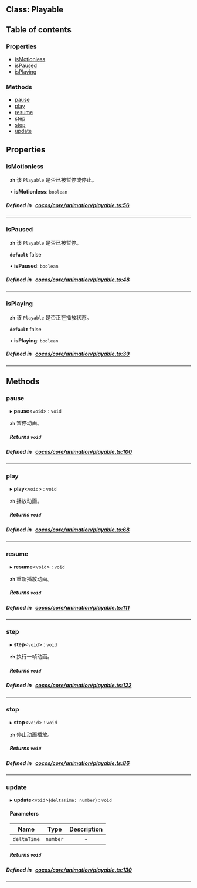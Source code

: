 
## Class: Playable





<div class="table-of-content">
<h2>Table of contents</h2>


### Properties

- [ isMotionless](#isMotionless)
- [ isPaused](#isPaused)
- [ isPlaying](#isPlaying)

### Methods

- [ pause](#pause)
- [ play](#play)
- [ resume](#resume)
- [ step](#step)
- [ stop](#stop)
- [ update](#update)
</div>

## Properties


### isMotionless
<div style="margin-left: 10px;">



**`zh`** 该 `Playable` 是否已被暂停或停止。





•  **isMotionless**:
 ``boolean`` 
</div>

##### Defined in &nbsp;   [cocos/core/animation/playable.ts:56](https://github.com/cocos-creator/engine/blob/c7bf6b8a9/cocos/core/animation/playable.ts#L56)&nbsp;


___


### isPaused
<div style="margin-left: 10px;">



**`zh`** 该 `Playable` 是否已被暂停。



**`default`** false





•  **isPaused**:
 ``boolean`` 
</div>

##### Defined in &nbsp;   [cocos/core/animation/playable.ts:48](https://github.com/cocos-creator/engine/blob/c7bf6b8a9/cocos/core/animation/playable.ts#L48)&nbsp;


___


### isPlaying
<div style="margin-left: 10px;">



**`zh`** 该 `Playable` 是否正在播放状态。



**`default`** false





•  **isPlaying**:
 ``boolean`` 
</div>

##### Defined in &nbsp;   [cocos/core/animation/playable.ts:39](https://github.com/cocos-creator/engine/blob/c7bf6b8a9/cocos/core/animation/playable.ts#L39)&nbsp;


___

<!---->
## Methods

### pause

<div style="margin-left: 10px;">

▸   **pause**<`void`\> : `void`



**`zh`** 暂停动画。





##### Returns `void`
</div>

##### Defined in &nbsp;   [cocos/core/animation/playable.ts:100](https://github.com/cocos-creator/engine/blob/c7bf6b8a9/cocos/core/animation/playable.ts#L100)&nbsp;
___
### play

<div style="margin-left: 10px;">

▸   **play**<`void`\> : `void`



**`zh`** 播放动画。





##### Returns `void`
</div>

##### Defined in &nbsp;   [cocos/core/animation/playable.ts:68](https://github.com/cocos-creator/engine/blob/c7bf6b8a9/cocos/core/animation/playable.ts#L68)&nbsp;
___
### resume

<div style="margin-left: 10px;">

▸   **resume**<`void`\> : `void`



**`zh`** 重新播放动画。





##### Returns `void`
</div>

##### Defined in &nbsp;   [cocos/core/animation/playable.ts:111](https://github.com/cocos-creator/engine/blob/c7bf6b8a9/cocos/core/animation/playable.ts#L111)&nbsp;
___
### step

<div style="margin-left: 10px;">

▸   **step**<`void`\> : `void`



**`zh`** 执行一帧动画。





##### Returns `void`
</div>

##### Defined in &nbsp;   [cocos/core/animation/playable.ts:122](https://github.com/cocos-creator/engine/blob/c7bf6b8a9/cocos/core/animation/playable.ts#L122)&nbsp;
___
### stop

<div style="margin-left: 10px;">

▸   **stop**<`void`\> : `void`



**`zh`** 停止动画播放。





##### Returns `void`
</div>

##### Defined in &nbsp;   [cocos/core/animation/playable.ts:86](https://github.com/cocos-creator/engine/blob/c7bf6b8a9/cocos/core/animation/playable.ts#L86)&nbsp;
___
### update

<div style="margin-left: 10px;">

▸   **update**<`void`\>(`deltaTime: number`) : `void`



#### Parameters

| Name | Type | Description |
| :------: | :------: | :------: |
| `deltaTime` | `number` | - |


##### Returns `void`
</div>

##### Defined in &nbsp;   [cocos/core/animation/playable.ts:130](https://github.com/cocos-creator/engine/blob/c7bf6b8a9/cocos/core/animation/playable.ts#L130)&nbsp;
___
<!---->



